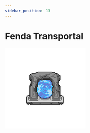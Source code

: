 ```yaml
---
sidebar_position: 13
---
```


# Fenda Transportal
![Fenda Transportal](https://raw.githubusercontent.com/Orna-Brasil/Assets/main/Edificios/Wayvessel.webp)
